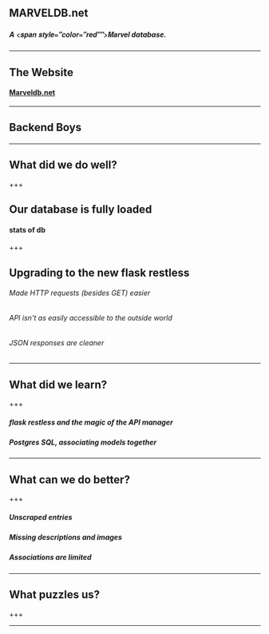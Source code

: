 ## MARVELDB.net
##### <span style="font-family:Helvetica Neue; font-weight:bold">A <span style="color="red"">Marvel</span> database.</span>

---

## The Website
#### <a href="http://marveldb.net">Marveldb.net</a>

---

## Backend Boys
#### 

---

## What did we do well?

+++

## Our database is fully loaded
#### stats of db

+++

## Upgrading to the new flask restless
###### Made HTTP requests (besides GET) easier
###### API isn't as easily accessible to the outside world
###### JSON responses are cleaner

---

## What did we learn?

+++

##### flask restless and the magic of the API manager
##### Postgres SQL, associating models together

---

## What can we do better?

+++

##### Unscraped entries
##### Missing descriptions and images
##### Associations are limited

---

## What puzzles us?

+++



---
